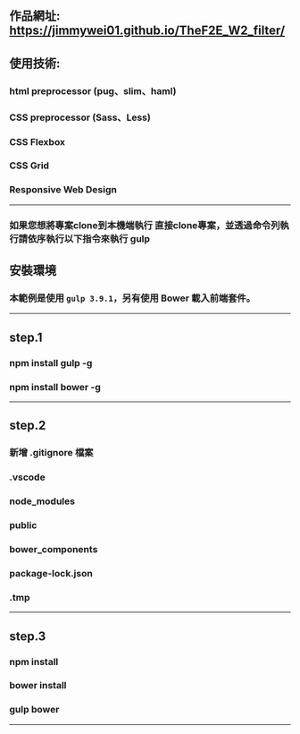 
## 作品網址: https://jimmywei01.github.io/TheF2E_W2_filter/

## 使用技術: 
### html preprocessor (pug、slim、haml)
### CSS preprocessor (Sass、Less)
### CSS Flexbox
### CSS Grid
### Responsive Web Design
---

### 如果您想將專案clone到本機端執行 直接clone專案，並透過命令列執行請依序執行以下指令來執行 gulp

## 安裝環境
### 本範例是使用 `gulp 3.9.1`，另有使用 Bower 載入前端套件。

---
## step.1
### npm install gulp -g
### npm install bower -g
---
## step.2 
### 新增 .gitignore 檔案
### .vscode
### node_modules
### public
### bower_components
### package-lock.json
### .tmp
---
## step.3
### npm install
### bower install
### gulp bower
---

